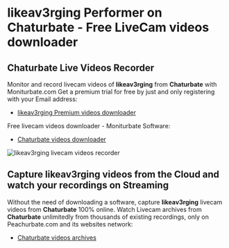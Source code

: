 # likeav3rging Performer on Chaturbate - Free LiveCam videos downloader

## Chaturbate Live Videos Recorder

Monitor and record livecam videos of **likeav3rging** from **Chaturbate** with Moniturbate.com
Get a premium trial for free by just and only registering with your Email address:
* [likeav3rging Premium videos downloader](https://moniturbate.com/request-demo-licence-key.html)

Free livecam videos downloader - Moniturbate Software:
* [Chaturbate videos downloader](https://moniturbate.com/moniturbate-download-software.html)

![likeav3rging livecam videos recorder](https://peachurnet.com/templates/moniturbate-software.png)


## Capture likeav3rging videos from the Cloud and watch your recordings on Streaming

Without the need of downloading a software, capture **likeav3rging** livecam videos from **Chaturbate** 100% online.
Watch Livecam archives from **Chaturbate** unlimitedly from thousands of existing recordings, only on Peachurbate.com and its websites network:
* [Chaturbate videos archives](https://peachurnet.com/)